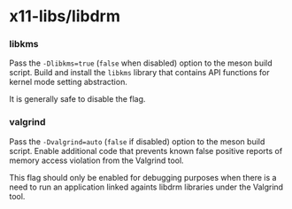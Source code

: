 # x11-libs/libdrm

### libkms
Pass the `-Dlibkms=true` (`false` when disabled) option to the meson build script. Build and install the `libkms` library that contains API functions for kernel mode setting abstraction.

It is generally safe to disable the flag.

### valgrind
Pass the `-Dvalgrind=auto` (`false` if disabled) option to the meson build script. Enable additional code that prevents known false positive reports of memory access violation from the Valgrind tool.

This flag should only be enabled for debugging purposes when there is a need to run an application linked againts libdrm libraries under the Valgrind tool.
